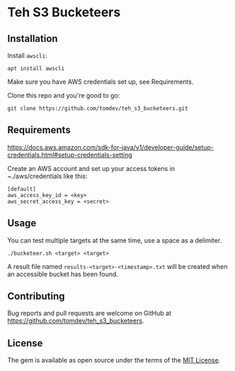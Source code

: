 # Teh S3 Bucketeers


## Installation

Install `awscli`:

```
apt install awscli
```

Make sure you have AWS credentials set up, see Requirements.

Clone this repo and you're good to go:

```
git clone https://github.com/tomdev/teh_s3_bucketeers.git
```

## Requirements

https://docs.aws.amazon.com/sdk-for-java/v1/developer-guide/setup-credentials.html#setup-credentials-setting

Create an AWS account and set up your access tokens in ~./aws/credentials like this:

```name=~/.aws/credentials
[default]
aws_access_key_id = <key>
aws_secret_access_key = <secret>
```


## Usage

You can test multiple targets at the same time, use a space as a delimiter.

```
./bucketeer.sh <target> <target>
```

A result file named `results-<target>-<timestamp>.txt` will be created when an accessible bucket has been found.


## Contributing

Bug reports and pull requests are welcome on GitHub at https://github.com/tomdev/teh_s3_bucketeers.


## License

The gem is available as open source under the terms of the [MIT License](http://opensource.org/licenses/MIT).
